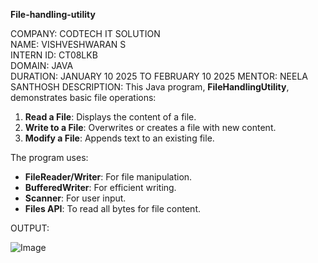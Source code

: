**File-handling-utility**

COMPANY: CODTECH IT SOLUTION                                                                      
NAME: VISHVESHWARAN S                                                 
INTERN ID: CT08LKB                                                              
DOMAIN: JAVA  
DURATION: JANUARY 10 2025 TO FEBRUARY 10 2025
MENTOR: NEELA SANTHOSH
DESCRIPTION:
This Java program, **FileHandlingUtility**, demonstrates basic file operations:
1. **Read a File**: Displays the content of a file.
2. **Write to a File**: Overwrites or creates a file with new content.
3. **Modify a File**: Appends text to an existing file.

The program uses:
- **FileReader/Writer**: For file manipulation.
- **BufferedWriter**: For efficient writing.
- **Scanner**: For user input.
- **Files API**: To read all bytes for file content.
  
OUTPUT:




![Image](https://github.com/user-attachments/assets/e6dc6b70-79f6-4eed-8d39-028a9e13ccb6)
